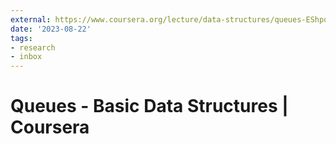 ```yaml
---
external: https://www.coursera.org/lecture/data-structures/queues-EShpq
date: '2023-08-22'
tags:
- research
- inbox
---
```


# Queues - Basic Data Structures | Coursera

